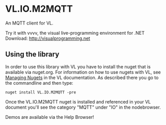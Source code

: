 # VL.IO.M2MQTT
An MQTT client for VL.

Try it with vvvv, the visual live-programming environment for .NET  
Download: http://visualprogramming.net

## Using the library
In order to use this library with VL you have to install the nuget that is available via nuget.org. For information on how to use nugets with VL, see [Managing Nugets](https://thegraybook.vvvv.org/reference/libraries/dependencies.html#manage-nugets) in the VL documentation. As described there you go to the commandline and then type:

    nuget install VL.IO.M2MQTT -pre

Once the VL.IO.M2MQTT nuget is installed and referenced in your VL document you'll see the category "MQTT" under "IO" in the nodebrowser. 

Demos are available via the Help Browser!

